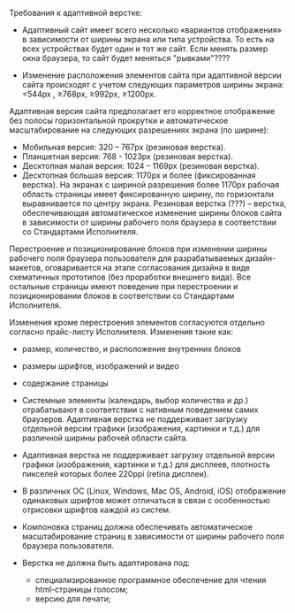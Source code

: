 
Требования к адаптивной верстке:

*  Адаптивный сайт имеет всего несколько «вариантов отображения» в зависимости от ширины экрана или типа устройства. То есть на всех устройствах будет один и тот же сайт. Если менять размер окна браузера, то сайт будет меняться "рывками"????

* Изменение расположения элементов сайта при адаптивной версии сайта происходят с учетом следующих параметров ширины экрана: <544px ,  ≥768px, ≥992px, ≥1200px.

Адаптивная версия сайта предполагает его корректное отображение без полосы горизонтальной прокрутки и автоматическое масштабирование на следующих разрешениях экрана (по ширине):
* Мобильная версия: 320 – 767px (резиновая верстка).
* Планшетная версия: 768 - 1023px (резиновая верстка).
*	Десктопная малая версия: 1024 – 1169px (резиновая верстка).
* 	Десктопная большая версия: 1170px и более (фиксированная верстка).
На экранах с шириной разрешения более 1170px рабочая область страницы имеет фиксированную ширину, по горизонтали выравнивается по центру экрана.
Резиновая верстка (???) – верстка, обеспечивающая автоматическое изменение ширины блоков сайта в зависимости от ширины рабочего поля браузера в соответствии со Стандартами Исполнителя. 

Перестроение и позиционирование блоков при изменении ширины рабочего поля браузера пользователя для разрабатываемых дизайн-макетов, оговаривается на этапе согласования дизайна в виде схематичных прототипов (без проработки внешнего вида). Все остальные страницы имеют поведение при перестроении и позиционировании блоков в соответствии со Стандартами Исполнителя.

Изменения кроме перестроения элементов согласуются отдельно согласно прайс-листу Исполнителя. Изменения такие как:
  * размер, количество, и расположение внутренних блоков
  * размеры шрифтов, изображений и видео
  * содержание страницы

* Системные элементы (календарь, выбор количества и др.) отрабатывают в соответствии с нативным поведением самих браузеров. 
Адаптивная верстка не поддерживает загрузку отдельной версии графики (изображения, картинки и т.д.) для различной ширины рабочей области сайта.

* Адаптивная верстка не поддерживает загрузку отдельной версии графики (изображения, картинки и т.д.) для дисплеев, плотность пикселей которых более 220ppi (retina дисплеи).

* В различных ОС (Linux, Windows, Mac OS, Android, iOS) отображение одинаковых шрифтов может отличаться в связи с особенностью отрисовки шрифтов каждой из систем.

* Компоновка страниц должна обеспечивать автоматическое масштабирование страниц в зависимости от ширины рабочего поля браузера пользователя.

* Верстка не должна быть адаптирована под:
  * специализированное программное обеспечение для чтения html-страницы голосом;
  * версию для печати;

